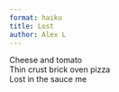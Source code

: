 ```yaml
---
format: haiku
title: Lost
author: Alex L
---
```

Cheese and tomato<br>
Thin crust brick oven pizza<br>
Lost in the sauce me<br>
